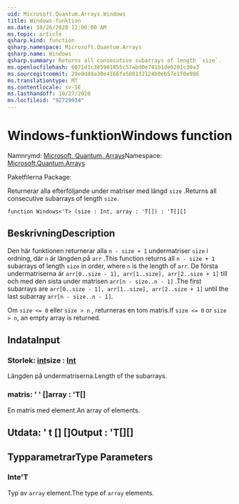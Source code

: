 ```yaml
---
uid: Microsoft.Quantum.Arrays.Windows
title: Windows-funktion
ms.date: 10/26/2020 12:00:00 AM
ms.topic: article
qsharp.kind: function
qsharp.namespace: Microsoft.Quantum.Arrays
qsharp.name: Windows
qsharp.summary: Returns all consecutive subarrays of length `size`.
ms.openlocfilehash: 6071d1c3e5981855c57abd0e741b1de0201c30a3
ms.sourcegitcommit: 29e0d88a30e4166fa580132124b0eb57e1f0e986
ms.translationtype: MT
ms.contentlocale: sv-SE
ms.lasthandoff: 10/27/2020
ms.locfileid: "92729934"
---
```

# <a name="windows-function"></a><span data-ttu-id="95af8-102">Windows-funktion</span><span class="sxs-lookup"><span data-stu-id="95af8-102">Windows function</span></span>

<span data-ttu-id="95af8-103">Namnrymd: [Microsoft. Quantum. Arrays](xref:Microsoft.Quantum.Arrays)</span><span class="sxs-lookup"><span data-stu-id="95af8-103">Namespace: [Microsoft.Quantum.Arrays](xref:Microsoft.Quantum.Arrays)</span></span>

<span data-ttu-id="95af8-104">Paketfilerna [](https://nuget.org/packages/)</span><span class="sxs-lookup"><span data-stu-id="95af8-104">Package: [](https://nuget.org/packages/)</span></span>


<span data-ttu-id="95af8-105">Returnerar alla efterföljande under matriser med längd `size` .</span><span class="sxs-lookup"><span data-stu-id="95af8-105">Returns all consecutive subarrays of length `size`.</span></span>

```qsharp
function Windows<'T> (size : Int, array : 'T[]) : 'T[][]
```


## <a name="description"></a><span data-ttu-id="95af8-106">Beskrivning</span><span class="sxs-lookup"><span data-stu-id="95af8-106">Description</span></span>

<span data-ttu-id="95af8-107">Den här funktionen returnerar alla `n - size + 1` undermatriser `size` i ordning, där `n` är längden på `arr` .</span><span class="sxs-lookup"><span data-stu-id="95af8-107">This function returns all `n - size + 1` subarrays of length `size` in order, where `n` is the length of `arr`.</span></span>
<span data-ttu-id="95af8-108">De första undermatriserna är `arr[0..size - 1], arr[1..size], arr[2..size + 1]` till och med den sista under matrisen `arr[n - size..n - 1]` .</span><span class="sxs-lookup"><span data-stu-id="95af8-108">The first subarrays are `arr[0..size - 1], arr[1..size], arr[2..size + 1]` until the last subarray `arr[n - size..n - 1]`.</span></span>

<span data-ttu-id="95af8-109">Om `size <= 0` eller `size > n` , returneras en tom matris.</span><span class="sxs-lookup"><span data-stu-id="95af8-109">If `size <= 0` or `size > n`, an empty array is returned.</span></span>

## <a name="input"></a><span data-ttu-id="95af8-110">Indata</span><span class="sxs-lookup"><span data-stu-id="95af8-110">Input</span></span>

### <a name="size--int"></a><span data-ttu-id="95af8-111">Storlek: [int](xref:microsoft.quantum.lang-ref.int)</span><span class="sxs-lookup"><span data-stu-id="95af8-111">size : [Int](xref:microsoft.quantum.lang-ref.int)</span></span>

<span data-ttu-id="95af8-112">Längden på undermatriserna.</span><span class="sxs-lookup"><span data-stu-id="95af8-112">Length of the subarrays.</span></span>


### <a name="array--t"></a><span data-ttu-id="95af8-113">matris: ' ' []</span><span class="sxs-lookup"><span data-stu-id="95af8-113">array : 'T[]</span></span>

<span data-ttu-id="95af8-114">En matris med element.</span><span class="sxs-lookup"><span data-stu-id="95af8-114">An array of elements.</span></span>



## <a name="output--t"></a><span data-ttu-id="95af8-115">Utdata: ' t [] []</span><span class="sxs-lookup"><span data-stu-id="95af8-115">Output : 'T[][]</span></span>



## <a name="type-parameters"></a><span data-ttu-id="95af8-116">Typparametrar</span><span class="sxs-lookup"><span data-stu-id="95af8-116">Type Parameters</span></span>

### <a name="t"></a><span data-ttu-id="95af8-117">Inte</span><span class="sxs-lookup"><span data-stu-id="95af8-117">'T</span></span>

<span data-ttu-id="95af8-118">Typ av `array` element.</span><span class="sxs-lookup"><span data-stu-id="95af8-118">The type of `array` elements.</span></span>